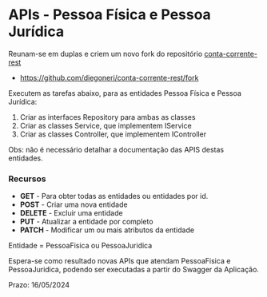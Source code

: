 # APIs - Pessoa Física e Pessoa Jurídica

Reunam-se em duplas e criem um novo fork do repositório [conta-corrente-rest](https://github.com/diegoneri/conta-corrente-rest)
- https://github.com/diegoneri/conta-corrente-rest/fork

Executem as tarefas abaixo, para as entidades Pessoa Física e Pessoa Jurídica:

1. Criar as interfaces Repository para ambas as classes
1. Criar as classes Service, que implementem IService
1. Criar as classes Controller, que implementem IController

Obs: não é necessário detalhar a documentação das APIS destas entidades.

### Recursos

- **GET** - Para obter todas as entidades ou entidades por id.
- **POST** - Criar uma nova entidade
- **DELETE** - Excluir uma entidade
- **PUT** - Atualizar a entidade por completo
- **PATCH** - Modificar um ou mais atributos da entidade

Entidade = PessoaFisica ou PessoaJuridica

Espera-se como resultado novas APIs que atendam PessoaFisica e PessoaJuridica, podendo ser executadas a partir do Swagger da Aplicação.

Prazo: 16/05/2024
